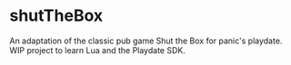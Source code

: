 # shutTheBox
An adaptation of the classic pub game Shut the Box for panic's playdate.
WIP project to learn Lua and the Playdate SDK.
